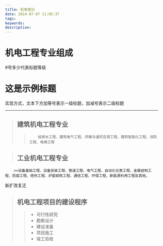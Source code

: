 ```yaml
---
title: 机电笔记
date: 2024-07-07 11:05:37
tags:
keywords:
description:
---
```






<!--more-->

# 机电工程专业组成

#号多少代表标题等级

这是示例标题
==========
实现方式，文本下方加等号表示一级标题，加减号表示二级标题


---


>## 建筑机电工程专业        
>>         给排水工程、建筑电气工程、供暖与通风空调工程、建筑智能化工程、消防工程、电梯工程

>## 工业机电工程专业
        >>设备基础工程、设备安装工程、管道工程、电气工程、自动化仪表工程、金属结构工程、防腐工程、绝热工程、炉窑砌筑工程、通信工程、环保工程、新能源利用工程及其他。
    
 
新扩改复迁

>## 机电工程项目的建设程序
>> - 可行性研究
>> - 勘察设计
>> - 建设准备
>> - 项目施工
>> - 竣工验收





